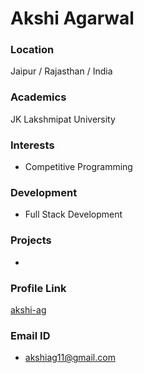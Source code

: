 # Akshi Agarwal

### Location

 Jaipur / Rajasthan / India

### Academics

JK Lakshmipat University


### Interests

- Competitive Programming

### Development

- Full Stack Development

### Projects

-

### Profile Link

[akshi-ag](https://github.com/akshi-ag)

### Email ID

-  akshiag11@gmail.com

